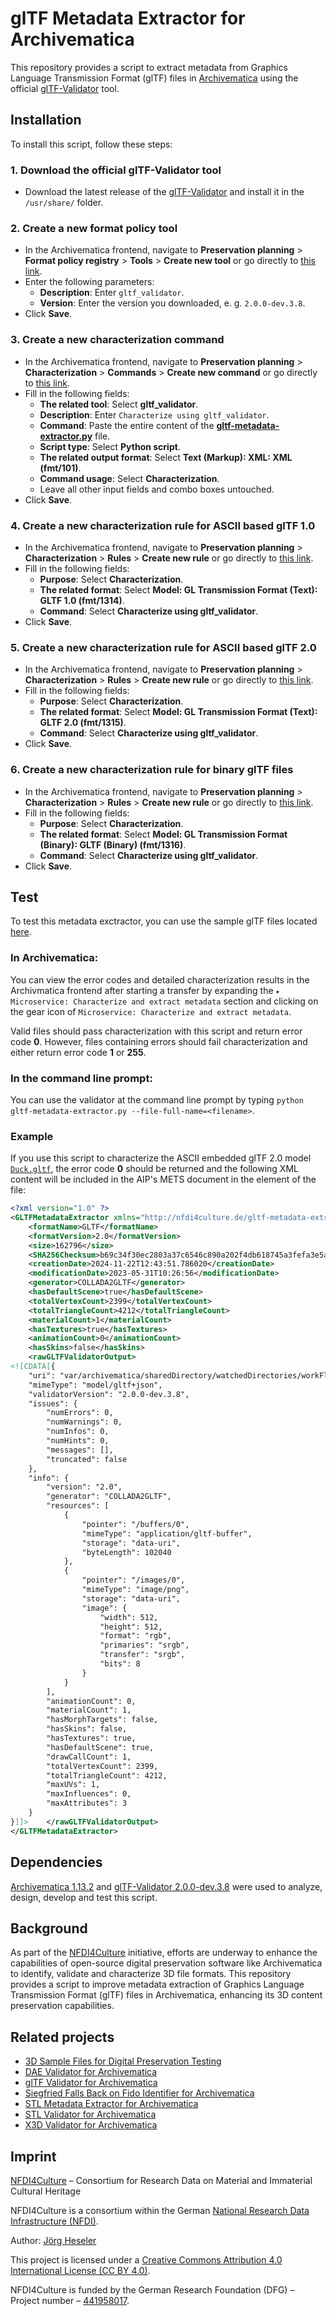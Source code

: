 # glTF Metadata Extractor for Archivematica

This repository provides a script to extract metadata from Graphics Language Transmission Format (glTF) files in [Archivematica](https://www.archivematica.org/) using the official [glTF-Validator](https://github.com/KhronosGroup/glTF-Validator/releases) tool.

## Installation

To install this script, follow these steps:

### 1. Download the official glTF-Validator tool

- Download the latest release of the [glTF-Validator](https://github.com/KhronosGroup/glTF-Validator/releases) and install it in the `/usr/share/` folder.

### 2. Create a new format policy tool

- In the Archivematica frontend, navigate to **Preservation planning** > **Format policy registry** > **Tools** > **Create new tool** or go directly to [this link](http://10.10.10.20/fpr/fptool/create/).
- Enter the following parameters:
  - **Description**: Enter `gltf_validator`.
  - **Version**: Enter the version you downloaded, e. g. `2.0.0-dev.3.8`.
- Click **Save**.

### 3. Create a new characterization command

- In the Archivematica frontend, navigate to **Preservation planning** > **Characterization** > **Commands** > **Create new command** or go directly to [this link](http://10.10.10.20/fpr/fpcommand/create/).
- Fill in the following fields:
  - **The related tool**: Select **gltf_validator**.
  - **Description**: Enter `Characterize using gltf_validator`.
  - **Command**: Paste the entire content of the [**gltf-metadata-extractor.py**](./src/gltf-metadata-extractor.py) file.
  - **Script type**: Select **Python script**.
  - **The related output format**: Select **Text (Markup): XML: XML (fmt/101)**.
  - **Command usage**: Select **Characterization**.
  - Leave all other input fields and combo boxes untouched.
- Click **Save**.

### 4. Create a new characterization rule for ASCII based glTF 1.0

- In the Archivematica frontend, navigate to **Preservation planning** > **Characterization** > **Rules** > **Create new rule** or go directly to [this link](http://10.10.10.20/fpr/fprule/create/).
- Fill in the following fields:
  - **Purpose**: Select **Characterization**.
  - **The related format**: Select **Model: GL Transmission Format (Text): GLTF 1.0 (fmt/1314)**.
  - **Command**: Select **Characterize using gltf_validator**.
- Click **Save**.

### 5. Create a new characterization rule for ASCII based glTF 2.0

- In the Archivematica frontend, navigate to **Preservation planning** > **Characterization** > **Rules** > **Create new rule** or go directly to [this link](http://10.10.10.20/fpr/fprule/create/).
- Fill in the following fields:
  - **Purpose**: Select **Characterization**.
  - **The related format**: Select **Model: GL Transmission Format (Text): GLTF 2.0 (fmt/1315)**.
  - **Command**: Select **Characterize using gltf_validator**.
- Click **Save**.

### 6. Create a new characterization rule for binary glTF files

- In the Archivematica frontend, navigate to **Preservation planning** > **Characterization** > **Rules** > **Create new rule** or go directly to [this link](http://10.10.10.20/fpr/fprule/create/).
- Fill in the following fields:
  - **Purpose**: Select **Characterization**.
  - **The related format**: Select **Model: GL Transmission Format (Binary): GLTF (Binary) (fmt/1316)**.
  - **Command**: Select **Characterize using gltf_validator**.
- Click **Save**.

## Test

To test this metadata exctractor, you can use the sample glTF files located [here](https://github.com/JoergHeseler/3d-sample-files-for-digital-preservation-testing/tree/main/gltf).

### In Archivematica:

You can view the error codes and detailed characterization results in the Archivmatica frontend after starting a transfer by expanding the `▸ Microservice: Characterize and extract metadata` section and clicking on the gear icon of `Microservice: Characterize and extract metadata`.

Valid files should pass characterization with this script and return error code **0**. However, files containing errors should fail characterization and either return error code **1** or **255**.

### In the command line prompt:

You can use the validator at the command line prompt by typing `python gltf-metadata-extractor.py --file-full-name=<filename>`.

### Example

If you use this script to characterize the ASCII embedded glTF 2.0 model [`Duck.gltf`](https://github.com/KhronosGroup/glTF-Sample-Models/blob/main/2.0/Duck/glTF-Embedded/Duck.gltf), the error code **0** should be returned and the following XML content will be included in the AIP's METS document in the <objectCharacteristicsExtension> element of the file:

```xml
<?xml version="1.0" ?>
<GLTFMetadataExtractor xmlns="http://nfdi4culture.de/gltf-metadata-extractor1" xmlns:xsi="http://www.w3.org/2001/XMLSchema-instance" xsi:schemaLocation="http://nfdi4culture.de/gltf-metadata-extractor1 https://raw.githubusercontent.com/JoergHeseler/gltf-metadata-extractor-for-archivematica/refs/heads/main/src/gltf-metadata-extractor.xsd">
    <formatName>GLTF</formatName>
    <formatVersion>2.0</formatVersion>
    <size>162796</size>
    <SHA256Checksum>b69c34f30ec2803a37c6546c890a202f4db618745a3fefa3e5ac360bff211931</SHA256Checksum>
    <creationDate>2024-11-22T12:43:51.786020</creationDate>
    <modificationDate>2023-05-31T10:26:56</modificationDate>
    <generator>COLLADA2GLTF</generator>
    <hasDefaultScene>true</hasDefaultScene>
    <totalVertexCount>2399</totalVertexCount>
    <totalTriangleCount>4212</totalTriangleCount>
    <materialCount>1</materialCount>
    <hasTextures>true</hasTextures>
    <animationCount>0</animationCount>
    <hasSkins>false</hasSkins>
    <rawGLTFValidatorOutput>
<![CDATA[{
    "uri": "var/archivematica/sharedDirectory/watchedDirectories/workFlowDecisions/extractPackagesChoice/g16_test-dd341170-fea6-4371-9198-5a5dc79b2fe7/objects/Duck.gltf",
    "mimeType": "model/gltf+json",
    "validatorVersion": "2.0.0-dev.3.8",
    "issues": {
        "numErrors": 0,
        "numWarnings": 0,
        "numInfos": 0,
        "numHints": 0,
        "messages": [],
        "truncated": false
    },
    "info": {
        "version": "2.0",
        "generator": "COLLADA2GLTF",
        "resources": [
            {
                "pointer": "/buffers/0",
                "mimeType": "application/gltf-buffer",
                "storage": "data-uri",
                "byteLength": 102040
            },
            {
                "pointer": "/images/0",
                "mimeType": "image/png",
                "storage": "data-uri",
                "image": {
                    "width": 512,
                    "height": 512,
                    "format": "rgb",
                    "primaries": "srgb",
                    "transfer": "srgb",
                    "bits": 8
                }
            }
        ],
        "animationCount": 0,
        "materialCount": 1,
        "hasMorphTargets": false,
        "hasSkins": false,
        "hasTextures": true,
        "hasDefaultScene": true,
        "drawCallCount": 1,
        "totalVertexCount": 2399,
        "totalTriangleCount": 4212,
        "maxUVs": 1,
        "maxInfluences": 0,
        "maxAttributes": 3
    }
}]]>    </rawGLTFValidatorOutput>
</GLTFMetadataExtractor>
```

## Dependencies

[Archivematica 1.13.2](https://github.com/artefactual/archivematica/releases/tag/v1.13.2) and [glTF-Validator 2.0.0-dev.3.8](https://github.com/KhronosGroup/glTF-Validator/releases/tag/2.0.0-dev.3.8) were used to analyze, design, develop and test this script.

## Background

As part of the [NFDI4Culture](https://nfdi4culture.de/) initiative, efforts are underway to enhance the capabilities of open-source digital preservation software like Archivematica to identify, validate and characterize 3D file formats. This repository provides a script to improve metadata extraction of Graphics Language Transmission Format (glTF) files in Archivematica, enhancing its 3D content preservation capabilities.

## Related projects

- [3D Sample Files for Digital Preservation Testing](https://github.com/JoergHeseler/3d-sample-files-for-digital-preservation-testing)
- [DAE Validator for Archivematica](https://github.com/JoergHeseler/dae-validator-for-archivematica)
- [glTF Validator for Archivematica](https://github.com/JoergHeseler/gltf-validator-for-archivematica)
- [Siegfried Falls Back on Fido Identifier for Archivematica](https://github.com/JoergHeseler/siegfried-falls-back-on-fido-identifier-for-archivematica)
- [STL Metadata Extractor for Archivematica](https://github.com/JoergHeseler/stl-metadata-extractor-for-archivematica)
- [STL Validator for Archivematica](https://github.com/JoergHeseler/stl-validator-for-archivematica)
- [X3D Validator for Archivematica](https://github.com/JoergHeseler/x3d-validator-for-archivematica)

## Imprint

[NFDI4Culture](https://nfdi4culture.de/) – Consortium for Research Data on Material and Immaterial Cultural Heritage

NFDI4Culture is a consortium within the German [National Research Data Infrastructure (NFDI)](https://www.nfdi.de/).

Author: [Jörg Heseler](https://orcid.org/0000-0002-1497-627X)

This project is licensed under a [Creative Commons Attribution 4.0 International License (CC BY 4.0)](https://creativecommons.org/licenses/by/4.0/).

NFDI4Culture is funded by the German Research Foundation (DFG) – Project number – [441958017](https://gepris.dfg.de/gepris/projekt/441958017).
